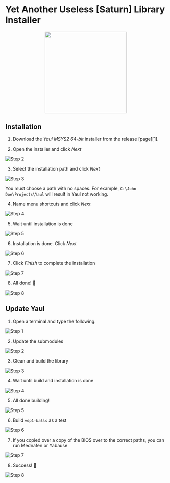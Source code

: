 Yet Another Useless [Saturn] Library Installer
===

<p align="center">
  <img width="256" height="256" src=".images/yaul-installer.png">
</p>

## Installation

1. Download the _Yaul MSYS2 64-bit_ installer from the release [page][1].

2. Open the installer and click _Next_

![Step 2](/.images/step_01.png)

3. Select the installation path and click _Next_

![Step 3](/.images/step_02.png)

You must choose a path with no spaces. For example, `C:\John Doe\Projects\Yaul` will result in Yaul not working.

4. Name menu shortcuts and click _Next_

![Step 4](/.images/step_03.png)

5. Wait until installation is done

![Step 5](/.images/step_04.png)

6. Installation is done. Click _Next_

![Step 6](/.images/step_05.png)

7. Click _Finish_ to complete the installation

![Step 7](/.images/step_06.png)

8. All done! :tada:

![Step 8](/.images/step_07.png)

## Update Yaul

1. Open a terminal and type the following.

![Step 1](/.images/step_08.png)

2. Update the submodules

![Step 2](/.images/step_09.png)

3. Clean and build the library

![Step 3](/.images/step_10.png)

4. Wait until build and installation is done

![Step 4](/.images/step_11.png)

5. All done building!

![Step 5](/.images/step_12.png)

6. Build `vdp1-balls` as a test

![Step 6](/.images/step_13.png)

7. If you copied over a copy of the BIOS over to the correct paths, you can run Mednafen or Yabause

![Step 7](/.images/step_14.png)

8. Success! :tada:

![Step 8](/.images/step_15.png)
